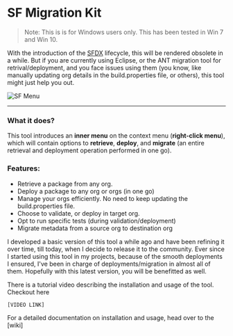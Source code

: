 # SF Migration Kit

> Note: This is is for Windows users only. This has been tested in Win 7 and Win 10.

With the introduction of the [SFDX](https://www.salesforce.com/products/platform/products/salesforce-dx/) lifecycle, 
this will be rendered obsolete in a while. 
But if you are currently using Eclipse, or the ANT migration tool for retrival/deployment, and you face issues using them 
(you know, like manually updating org details in the build.properties file, or others), this tool might just help you out.

![SF Menu](/../cloudcyborg/sf-migration-kit/blob/media/Images/sf-menu.jpg?raw=true)

---

### What it does?

This tool introduces an **inner menu** on the context menu (**right-click menu**), which will contain options to **retrieve**, 
**deploy**, and **migrate** (an entire retrieval and deployment operation performed in one go). 

### Features:

* Retrieve a package from any org. 
* Deploy a package to any org or orgs (in one go)
* Manage your orgs efficiently. No need to keep updating the build.properties file. 
* Choose to validate, or deploy in target org. 
* Opt to run specific tests (during validation/deployment)
* Migrate metadata from a source org to destination org

		
I developed a basic version of this tool a while ago and have been refining it over time, till today, when I decide to release it 
to the community. Ever since I started using this tool in my projects, because of the smooth deployments I ensured, I've been in 
charge of deployments/migration in almost all of them. Hopefully with this latest version, you will be benefitted as well. 	
	
There is a tutorial video describing the installation and usage of the tool. Checkout here
	
	[VIDEO LINK]

For a detailed documentation on installation and usage, head over to the [wiki]	